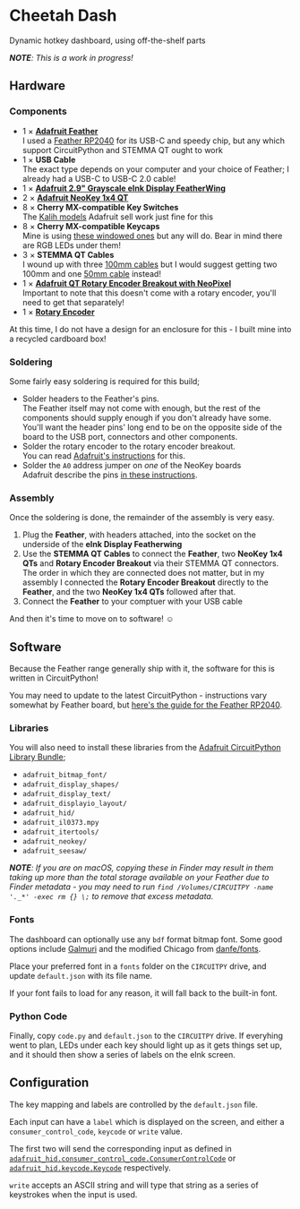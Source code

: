 # Cheetah Dash

Dynamic hotkey dashboard, using off-the-shelf parts

_**NOTE**: This is a work in progress!_

## Hardware

### Components

- 1 × **[Adafruit Feather](https://www.adafruit.com/category/943)**  
  I used a [Feather RP2040](https://www.adafruit.com/product/4884) for its USB-C and speedy chip, but any which support CircuitPython and STEMMA QT ought to work
- 1 × **USB Cable**  
  The exact type depends on your computer and your choice of Feather; I already had a USB-C to USB-C 2.0 cable!
- 1 × **[Adafruit 2.9" Grayscale eInk Display FeatherWing](https://www.adafruit.com/product/4777)**
- 2 × **[Adafruit NeoKey 1x4 QT](https://www.adafruit.com/product/4980)**
- 8 × **Cherry MX-compatible Key Switches**  
  The [Kalih models](https://www.adafruit.com/product/4954) Adafruit sell work just fine for this
- 8 × **Cherry MX-compatible Keycaps**  
  Mine is using [these windowed ones](https://www.adafruit.com/product/5112) but any will do.
  Bear in mind there are RGB LEDs under them!
- 3 × **STEMMA QT Cables**  
  I wound up with three [100mm cables](https://www.adafruit.com/product/4210) but I would suggest getting two 100mm and one [50mm cable](https://www.adafruit.com/product/4399) instead!
- 1 × **[Adafruit QT Rotary Encoder Breakout with NeoPixel](https://www.adafruit.com/product/4991)**  
  Important to note that this doesn't come with a rotary encoder, you'll need to get that separately!
- 1 × **[Rotary Encoder](https://www.adafruit.com/product/377)**

At this time, I do not have a design for an enclosure for this - I built mine into a recycled cardboard box!

### Soldering

Some fairly easy soldering is required for this build;

- Solder headers to the Feather's pins.  
  The Feather itself may not come with enough, but the rest of the components should supply enough if you don't already have some. You'll want the header pins' long end to be on the opposite side of the board to the USB port, connectors and other components.
- Solder the rotary encoder to the rotary encoder breakout.  
  You can read [Adafruit's instructions](https://learn.adafruit.com/adafruit-i2c-qt-rotary-encoder) for this.
- Solder the `A0` address jumper on _one_ of the NeoKey boards  
  Adafruit describe the pins [in these instructions](https://learn.adafruit.com/neokey-1x4-qt-i2c/pinouts#address-jumpers-3098419-13).

### Assembly

Once the soldering is done, the remainder of the assembly is very easy.

1. Plug the **Feather**, with headers attached, into the socket on the underside of the **eInk Display Featherwing**
2. Use the **STEMMA QT Cables** to connect the **Feather**, two **NeoKey 1x4 QTs** and **Rotary Encoder Breakout** via their STEMMA QT connectors.  
   The order in which they are connected does not matter, but in my assembly I connected the **Rotary Encoder Breakout** directly to the **Feather**, and the two **NeoKey 1x4 QTs** followed after that.
3. Connect the **Feather** to your comptuer with your USB cable

And then it's time to move on to software! ☺️

## Software

Because the Feather range generally ship with it, the software for this is written in CircuitPython!

You may need to update to the latest CircuitPython - instructions vary somewhat by Feather board, but [here's the guide for the Feather RP2040](https://learn.adafruit.com/adafruit-feather-rp2040-pico/circuitpython).

### Libraries

You will also need to install these libraries from the [Adafruit CircuitPython Library Bundle](https://learn.adafruit.com/welcome-to-circuitpython/circuitpython-libraries#downloading-the-adafruit-circuitpython-library-bundle-2977982-6);

- `adafruit_bitmap_font/`
- `adafruit_display_shapes/`
- `adafruit_display_text/`
- `adafruit_displayio_layout/`
- `adafruit_hid/`
- `adafruit_il0373.mpy`
- `adafruit_itertools/`
- `adafruit_neokey/`
- `adafruit_seesaw/`

_**NOTE**: If you are on macOS, copying these in Finder may result in them taking up more than the total storage available on your Feather due to Finder metadata - you may need to run `find /Volumes/CIRCUITPY -name '._*' -exec rm {} \;` to remove that excess metadata._

### Fonts

The dashboard can optionally use any `bdf` format bitmap font. Some good options include [Galmuri](https://github.com/quiple/galmuri) and the modified Chicago from [danfe/fonts](https://github.com/danfe/fonts).

Place your preferred font in a `fonts` folder on the `CIRCUITPY` drive, and update `default.json` with its file name.

If your font fails to load for any reason, it will fall back to the built-in font.

### Python Code

Finally, copy `code.py` and `default.json` to the `CIRCUITPY` drive. If everyhing went to plan, LEDs under each key should light up as it gets things set up, and it should then show a series of labels on the eInk screen.

## Configuration

The key mapping and labels are controlled by the `default.json` file.

Each input can have a `label` which is displayed on the screen, and either a `consumer_control_code`, `keycode` or `write` value.

The first two will send the corresponding input as defined in [`adafruit_hid.consumer_control_code.ConsumerControlCode`](adafruit_hid.consumer_control_code.ConsumerControlCode) or [`adafruit_hid.keycode.Keycode`](https://circuitpython.readthedocs.io/projects/hid/en/latest/api.html#adafruit_hid.keycode.Keycode) respectively.

`write` accepts an ASCII string and will type that string as a series of keystrokes when the input is used.
